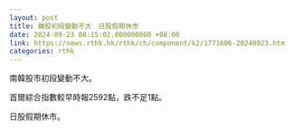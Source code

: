 ```yaml
---
layout: post
title: 韓股初段變動不大　日股假期休市
date: 2024-09-23 08:15:02.000000000 +08:00
link: https://news.rthk.hk/rthk/ch/component/k2/1771606-20240923.htm
categories: rthk
---
```


南韓股市初段變動不大。

首爾綜合指數較早時報2592點，跌不足1點。

日股假期休市。
